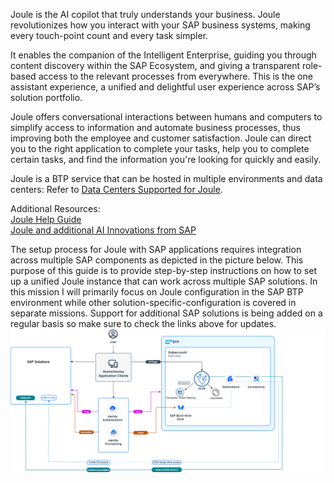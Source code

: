 Joule is the AI copilot that truly understands your business. Joule revolutionizes how you interact with your SAP business systems, making every touch-point count and every task simpler.

It enables the companion of the Intelligent Enterprise, guiding you through content discovery within the SAP Ecosystem, and giving a transparent role-based access to the relevant processes from everywhere. This is the one assistant experience, a unified and delightful user experience across SAP’s solution portfolio.

Joule offers conversational interactions between humans and computers to simplify access to information and automate business processes, thus improving both the employee and customer satisfaction. Joule can direct you to the right application to complete your tasks, help you to complete certain tasks, and find the information you're looking for quickly and easily.

Joule is a BTP service that can be hosted in multiple environments and data centers:  Refer to [Data Centers Supported for Joule](https://help.sap.com/docs/joule/serviceguide/data-centers-supported-by-joule).

Additional Resources:</br>
[Joule Help Guide](https://help.sap.com/docs/joule)</br>
[Joule and additional AI Innovations from SAP](https://www.sap.com/canada/products/artificial-intelligence/ai-assistant.html)

The setup process for Joule with SAP applications requires integration across multiple SAP components as depicted in the picture below.  This purpose of this guide is to provide step-by-step instructions on how to set up a unified Joule instance that can work across multiple SAP solutions.  In this mission I will primarily focus on Joule configuration in the SAP BTP environment while other solution-specific-configuration is covered in separate missions.  Support for additional SAP solutions is being added on a regular basis so make sure to check the links above for updates.<br/>
![run_booster](UnifiedJoule_Arch.png)

